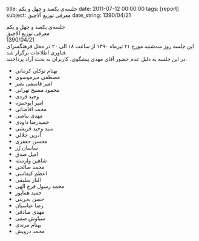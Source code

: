 title: جلسه‌ی یکصد و چهل و یکم
date: 2011-07-12 00:00:00
tags: [report]
subject: معرفی توزیع آلاچیق
date_string: 1390/04/21


<div class="title">
	جلسه‌ی یکصد و چهل و یکم
</div>

<div class="subject">
معرفی توزیع آلاچیق
</div>

<div class="date">
1390/04/21
</div>

<div class="body">
این جلسه روز سه‌شنبه مورخ ۲۱ تیرماه ۱۳۹۰ از ساعت ۱۸ الی ۲۰ در محل فرهنگسرای فناوری اطلاعات برگزار شد.<br />
در این جلسه به دلیل عدم حضور آقای مهدی پیشگوی، کاربران به بحث آزاد پرداختند.
</div>
<ul class="members bullet">
<li>بهنام توکلی کرمانی</li>
<li>مصطفی میرموسوی</li>
<li>امیر قاسمی نصر</li>
<li>محمود مسیح تهرانی</li>
<li>وحید فردی</li>
<li>امیر ابوحمزه</li>
<li>محمد افاضاتی</li>
<li>مهدی بیاضی</li>
<li>حمیدرضا داودی</li>
<li>سید وحید قریشی</li>
<li>آدرین جلالی</li>
<li>محسن جعفری</li>
<li>ساسان رُز</li>
<li>امیل صدق</li>
<li>شاهین وارسته</li>
<li>محمد صالحی</li>
<li>اعظم کیماسی</li>
<li>الناز سلیمی</li>
<li>محمد رسول فرج الهی</li>
<li>حمید هماپور</li>
<li>حسن بحرینی</li>
<li>رضا عباسیان</li>
<li>مهدی صادقی</li>
<li>سیاوش صفی</li>
<li>بهنام مرندی</li>
<li>محمد درویش</li>
</ul>
<br />
<br />
